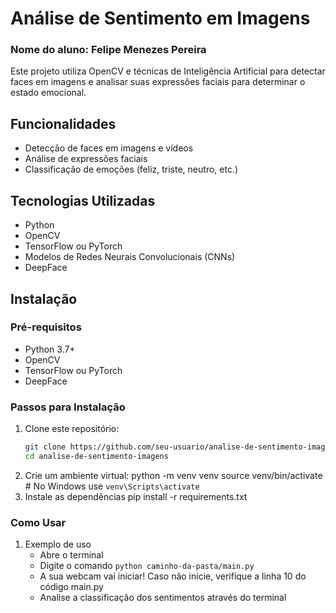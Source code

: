 # Análise de Sentimento em Imagens

### Nome do aluno: Felipe Menezes Pereira

Este projeto utiliza OpenCV e técnicas de Inteligência Artificial para detectar faces em imagens e analisar suas expressões faciais para determinar o estado emocional.

## Funcionalidades

- Detecção de faces em imagens e vídeos
- Análise de expressões faciais
- Classificação de emoções (feliz, triste, neutro, etc.)

## Tecnologias Utilizadas

- Python
- OpenCV
- TensorFlow ou PyTorch
- Modelos de Redes Neurais Convolucionais (CNNs)
- DeepFace

## Instalação

### Pré-requisitos

- Python 3.7+
- OpenCV
- TensorFlow ou PyTorch
- DeepFace

### Passos para Instalação

1. Clone este repositório:
   ```bash
   git clone https://github.com/seu-usuario/analise-de-sentimento-imagens.git
   cd analise-de-sentimento-imagens
2. Crie um ambiente virtual:
    python -m venv venv
    source venv/bin/activate   # No Windows use `venv\Scripts\activate`
3. Instale as dependências
    pip install -r requirements.txt

### Como Usar
1. Exemplo de uso
    - Abre o terminal
    - Digite o comando `python caminho-da-pasta/main.py`
    - A sua webcam vai iniciar! Caso não inicie, verifique a linha 10 do código main.py
    - Analise a classificação dos sentimentos através do terminal
